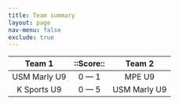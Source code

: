 ```yaml
---
title: Team summary
layout: page
nav-menu: false
exclude: true
---
```




|    Team 1    |  ::Score::  |    Team 2    |
|:------------:|:-----------:|:------------:|
| USM Marly U9 | 0 &mdash; 1 |    MPE U9    |
| K Sports U9  | 0 &mdash; 5 | USM Marly U9 |

 <br /><br /><br />